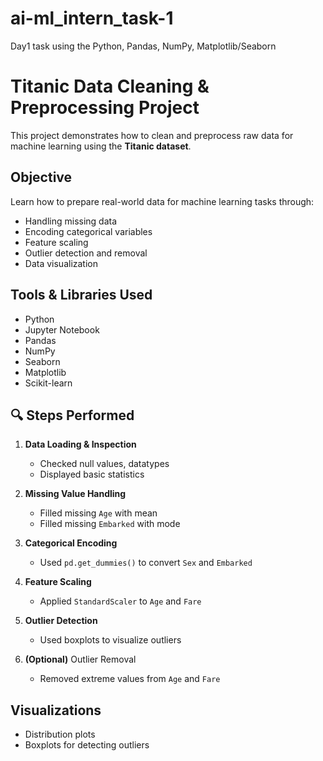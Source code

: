 # ai-ml_intern_task-1
Day1 task using the Python, Pandas, NumPy, Matplotlib/Seaborn
# Titanic Data Cleaning & Preprocessing Project

This project demonstrates how to clean and preprocess raw data for machine learning using the **Titanic dataset**.

## Objective

Learn how to prepare real-world data for machine learning tasks through:

- Handling missing data
- Encoding categorical variables
- Feature scaling
- Outlier detection and removal
- Data visualization

##  Tools & Libraries Used

- Python
- Jupyter Notebook
- Pandas
- NumPy
- Seaborn
- Matplotlib
- Scikit-learn


## 🔍 Steps Performed

1. **Data Loading & Inspection**
   - Checked null values, datatypes
   - Displayed basic statistics

2. **Missing Value Handling**
   - Filled missing `Age` with mean
   - Filled missing `Embarked` with mode

3. **Categorical Encoding**
   - Used `pd.get_dummies()` to convert `Sex` and `Embarked`

4. **Feature Scaling**
   - Applied `StandardScaler` to `Age` and `Fare`

5. **Outlier Detection**
   - Used boxplots to visualize outliers

6. **(Optional)** Outlier Removal
   - Removed extreme values from `Age` and `Fare`

## Visualizations

- Distribution plots
- Boxplots for detecting outliers




